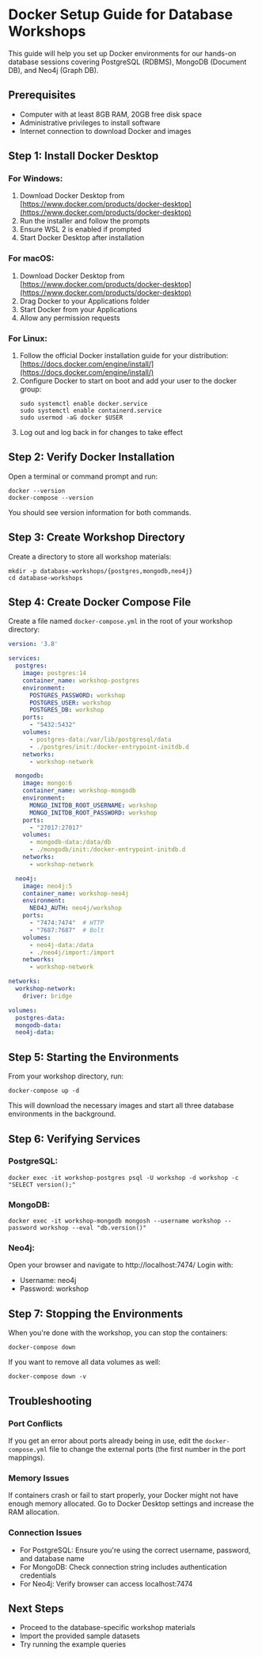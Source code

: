 # Docker Setup Guide for Database Workshops

This guide will help you set up Docker environments for our hands-on database sessions covering PostgreSQL (RDBMS), MongoDB (Document DB), and Neo4j (Graph DB).

## Prerequisites

- Computer with at least 8GB RAM, 20GB free disk space
- Administrative privileges to install software
- Internet connection to download Docker and images

## Step 1: Install Docker Desktop

### For Windows:
1. Download Docker Desktop from [https://www.docker.com/products/docker-desktop](https://www.docker.com/products/docker-desktop)
2. Run the installer and follow the prompts
3. Ensure WSL 2 is enabled if prompted
4. Start Docker Desktop after installation

### For macOS:
1. Download Docker Desktop from [https://www.docker.com/products/docker-desktop](https://www.docker.com/products/docker-desktop)
2. Drag Docker to your Applications folder
3. Start Docker from your Applications 
4. Allow any permission requests

### For Linux:
1. Follow the official Docker installation guide for your distribution:
   [https://docs.docker.com/engine/install/](https://docs.docker.com/engine/install/)
2. Configure Docker to start on boot and add your user to the docker group:
   ```
   sudo systemctl enable docker.service
   sudo systemctl enable containerd.service
   sudo usermod -aG docker $USER
   ```
3. Log out and log back in for changes to take effect

## Step 2: Verify Docker Installation

Open a terminal or command prompt and run:
```
docker --version
docker-compose --version
```

You should see version information for both commands.

## Step 3: Create Workshop Directory

Create a directory to store all workshop materials:

```
mkdir -p database-workshops/{postgres,mongodb,neo4j}
cd database-workshops
```

## Step 4: Create Docker Compose File

Create a file named `docker-compose.yml` in the root of your workshop directory:

```yaml
version: '3.8'

services:
  postgres:
    image: postgres:14
    container_name: workshop-postgres
    environment:
      POSTGRES_PASSWORD: workshop
      POSTGRES_USER: workshop
      POSTGRES_DB: workshop
    ports:
      - "5432:5432"
    volumes:
      - postgres-data:/var/lib/postgresql/data
      - ./postgres/init:/docker-entrypoint-initdb.d
    networks:
      - workshop-network

  mongodb:
    image: mongo:6
    container_name: workshop-mongodb
    environment:
      MONGO_INITDB_ROOT_USERNAME: workshop
      MONGO_INITDB_ROOT_PASSWORD: workshop
    ports:
      - "27017:27017"
    volumes:
      - mongodb-data:/data/db
      - ./mongodb/init:/docker-entrypoint-initdb.d
    networks:
      - workshop-network

  neo4j:
    image: neo4j:5
    container_name: workshop-neo4j
    environment:
      NEO4J_AUTH: neo4j/workshop
    ports:
      - "7474:7474"  # HTTP
      - "7687:7687"  # Bolt
    volumes:
      - neo4j-data:/data
      - ./neo4j/import:/import
    networks:
      - workshop-network

networks:
  workshop-network:
    driver: bridge

volumes:
  postgres-data:
  mongodb-data:
  neo4j-data:
```

## Step 5: Starting the Environments

From your workshop directory, run:

```
docker-compose up -d
```

This will download the necessary images and start all three database environments in the background.

## Step 6: Verifying Services

### PostgreSQL:
```
docker exec -it workshop-postgres psql -U workshop -d workshop -c "SELECT version();"
```

### MongoDB:
```
docker exec -it workshop-mongodb mongosh --username workshop --password workshop --eval "db.version()"
```

### Neo4j:
Open your browser and navigate to http://localhost:7474/
Login with:
- Username: neo4j
- Password: workshop

## Step 7: Stopping the Environments

When you're done with the workshop, you can stop the containers:

```
docker-compose down
```

If you want to remove all data volumes as well:

```
docker-compose down -v
```

## Troubleshooting

### Port Conflicts
If you get an error about ports already being in use, edit the `docker-compose.yml` file to change the external ports (the first number in the port mappings).

### Memory Issues
If containers crash or fail to start properly, your Docker might not have enough memory allocated. Go to Docker Desktop settings and increase the RAM allocation.

### Connection Issues
- For PostgreSQL: Ensure you're using the correct username, password, and database name
- For MongoDB: Check connection string includes authentication credentials
- For Neo4j: Verify browser can access localhost:7474

## Next Steps

- Proceed to the database-specific workshop materials
- Import the provided sample datasets
- Try running the example queries